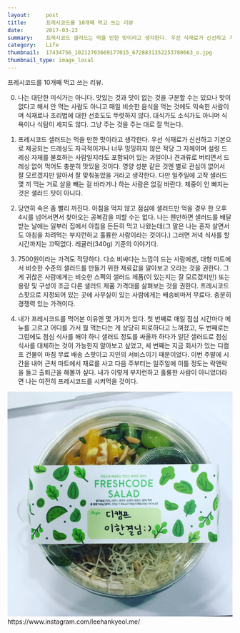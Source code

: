 ```yaml
---
layout:     post
title:      프레시코드를 10개째 먹고 쓰는 리뷰
date:       2017-03-23
summary:    프레시코드 샐러드는 먹을 만한 맛이라고 생각한다. 우선 식재료가 신선하고 기본으로 제공되는 드레싱도 자극적이거나 너무 밍밍하지 않은 적당 그 자체이며 설령 드레싱 자체를 불호하는 사람일지라도 포함되어 있는 과일이나 견과류로 버티면서 드레싱 없이 먹어도 충분히 맛있을 것이다.
category:   Life
thumbnail:  17434756_10212703669177015_6728831352253780663_o.jpg
thumbnail_type: image_local
---
```


프레시코드를 10개째 먹고 쓰는 리뷰.

0. 나는 대단한 미식가는 아니다. 맛있는 것과 맛이 없는 것을 구분할 수는 있으나 맛이 없다고 해서 안 먹는 사람도 아니고 매일 비슷한 음식을 먹는 것에도 익숙한 사람이며 식재료나 조리법에 대한 선호도도 뚜렷하지 않다. 대식가도 소식가도 아니며 식욕이나 식탐이 세지도 않다. 그냥 주는 것을 주는 대로 잘 먹는다.

1. 프레시코드 샐러드는 먹을 만한 맛이라고 생각한다. 우선 식재료가 신선하고 기본으로 제공되는 드레싱도 자극적이거나 너무 밍밍하지 않은 적당 그 자체이며 설령 드레싱 자체를 불호하는 사람일지라도 포함되어 있는 과일이나 견과류로 버티면서 드레싱 없이 먹어도 충분히 맛있을 것이다. 영양 성분 같은 것엔 별로 관심이 없어서 잘 모르겠지만 알아서 잘 맞춰놓았을 거라고 생각한다. 다만 일주일에 고작 샐러드 몇 끼 먹는 거로 살을 빼는 걸 바라거나 하는 사람은 없길 바란다. 체중이 안 빠지는 것은 샐러드 탓이 아니다.

2. 당연히 속은 좀 빨리 꺼진다. 아침을 먹지 않고 점심에 샐러드만 먹을 경우 한 오후 4시를 넘어서면서 찾아오는 공복감을 피할 수는 없다. 나는 웬만하면 샐러드를 배달 받는 날에는 일부러 집에서 아침을 든든히 먹고 나왔는데(그 말은 나는 혼자 살면서도 아침을 차려먹는 부지런하고 훌륭한 사람이라는 것이다.) 그러면 저녁 식사를 할 시간까지는 끄떡없다. 레귤러(340g) 기준의 이야기다.

3. 7500원이라는 가격도 적당하다. 다소 비싸다는 느낌이 드는 사람에겐, 대형 마트에서 비슷한 수준의 샐러드를 만들기 위한 재료값을 알아보고 오라는 것을 권한다. 그게 귀찮은 사람에게는 비슷한 스펙의 샐러드 제품(이 있는지는 잘 모르겠지만) 또는 용량 및 구성이 조금 다른 샐러드 제품 가격대를 살펴보는 것을 권한다. 프레시코드 스팟으로 지정되어 있는 곳에 사무실이 있는 사람에게는 배송비마저 무료다. 충분히 경쟁력 있는 가격이다.

4. 내가 프레시코드를 먹어본 이유엔 몇 가지가 있다. 첫 번째로 매일 점심 시간마다 메뉴를 고르고 어디를 가서 뭘 먹는다는 게 상당히 피로하다고 느껴졌고, 두 번째로는 그럼에도 점심 식사를 해야 하니 샐러드 정도를 싸올까 하다가 일단 샐러드로 점심 식사를 대체하는 것이 가능한지 알아보고 싶었고, 세 번째는 지금 회사가 있는 디캠프 건물이 마침 무료 배송 스팟이고 지인의 서비스이기 때문이었다. 이번 주말에 시간을 내어 근처 마트에서 재료를 사고 다음 주부터는 일주일에 이틀 정도는 락앤락을 들고 출퇴근을 해볼까 싶다. 내가 이렇게 부지런하고 훌륭한 사람이 아니었더라면 나는 여전히 프레시코드를 시켜먹을 것이다.

<p class="center-align">
    <img src="/images/17434756_10212703669177015_6728831352253780663_o.jpg"/>
    <span class="caption">https://www.instagram.com/leehankyeol.me/</span>
</p>

